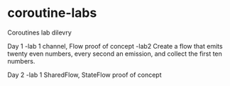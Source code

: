 # coroutine-labs
Coroutines lab dilevry

Day 1
-lab 1 channel, Flow proof of concept
-lab2 Create a flow that emits twenty even numbers, every second an emission, and
collect the first ten numbers.

Day 2
-lab 1 SharedFlow, StateFlow proof of concept

